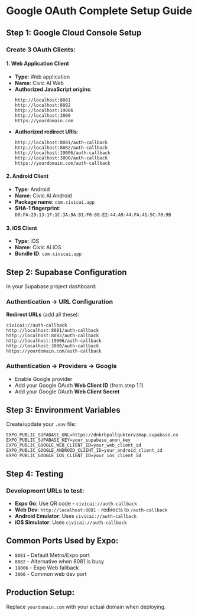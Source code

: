 # Google OAuth Complete Setup Guide

## Step 1: Google Cloud Console Setup

### Create 3 OAuth Clients:

#### 1. Web Application Client
- **Type**: Web application
- **Name**: Civic AI Web
- **Authorized JavaScript origins**:
  ```
  http://localhost:8081
  http://localhost:8082
  http://localhost:19006
  http://localhost:3000
  https://yourdomain.com
  ```
- **Authorized redirect URIs**:
  ```
  http://localhost:8081/auth-callback
  http://localhost:8082/auth-callback
  http://localhost:19006/auth-callback
  http://localhost:3000/auth-callback
  https://yourdomain.com/auth-callback
  ```

#### 2. Android Client
- **Type**: Android
- **Name**: Civic AI Android
- **Package name**: `com.civicai.app`
- **SHA-1 fingerprint**: `D0:FA:29:13:1F:1C:3A:9A:B1:F0:88:E2:44:A9:44:FA:41:5C:70:9B`

#### 3. iOS Client
- **Type**: iOS
- **Name**: Civic AI iOS
- **Bundle ID**: `com.civicai.app`

## Step 2: Supabase Configuration

In your Supabase project dashboard:

### Authentication → URL Configuration
**Redirect URLs** (add all these):
```
civicai://auth-callback
http://localhost:8081/auth-callback
http://localhost:8082/auth-callback
http://localhost:19006/auth-callback
http://localhost:3000/auth-callback
https://yourdomain.com/auth-callback
```

### Authentication → Providers → Google
- Enable Google provider
- Add your Google OAuth **Web Client ID** (from step 1.1)
- Add your Google OAuth **Web Client Secret**

## Step 3: Environment Variables

Create/update your `.env` file:
```
EXPO_PUBLIC_SUPABASE_URL=https://dnbrbpallquktorvzmap.supabase.co
EXPO_PUBLIC_SUPABASE_KEY=your_supabase_anon_key
EXPO_PUBLIC_GOOGLE_WEB_CLIENT_ID=your_web_client_id
EXPO_PUBLIC_GOOGLE_ANDROID_CLIENT_ID=your_android_client_id
EXPO_PUBLIC_GOOGLE_IOS_CLIENT_ID=your_ios_client_id
```

## Step 4: Testing

### Development URLs to test:
- **Expo Go**: Use QR code - `civicai://auth-callback`
- **Web Dev**: `http://localhost:8081` - redirects to `/auth-callback`
- **Android Emulator**: Uses `civicai://auth-callback`
- **iOS Simulator**: Uses `civicai://auth-callback`

## Common Ports Used by Expo:
- `8081` - Default Metro/Expo port
- `8082` - Alternative when 8081 is busy
- `19006` - Expo Web fallback
- `3000` - Common web dev port

## Production Setup:
Replace `yourdomain.com` with your actual domain when deploying.
